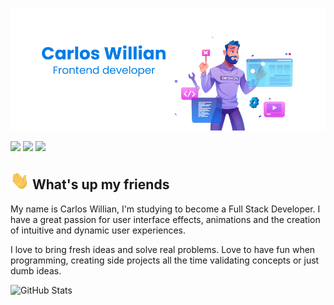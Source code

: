 <p align="center">
  <a href="#">
    <img src="https://github.com/CarlosWillian/CarlosWillian/blob/main/carlos-willian.png" alt="cover" title="Carlos Willian" border="0">
  </a>
</p>

<a href="https://www.linkedin.com/in/carlooswillian/"><img src="https://img.shields.io/badge/linkedin-0077B5.svg?style=for-the-badge&logo=linkedin&logoColor=white"></a>
<a href="https://www.instagram.com/carlooswillian/"><img src="https://img.shields.io/badge/instagram-E4405F.svg?style=for-the-badge&logo=instagram&logoColor=white"></a>
<a href="mailto:carlodwillian@gmail.com"><img src="https://img.shields.io/badge/e‑mail-D14836.svg?style=for-the-badge&logo=GMail&logoColor=white"></a>

## <img src="https://github.com/CarlosWillian/CarlosWillian/blob/main/wave.gif" width="30px"> What's up my friends
My name is Carlos Willian, I'm studying to become a Full Stack Developer. I have a great passion for user interface effects, animations and the creation of intuitive and dynamic user experiences. 

I love to bring fresh ideas and solve real problems. Love to have fun when programming, creating side projects all the time validating concepts or just dumb ideas.

![GitHub Stats](https://github-readme-stats.anuraghazra1.vercel.app/api?username=carloswillian&show_icons=true&hide_border=true)






 

